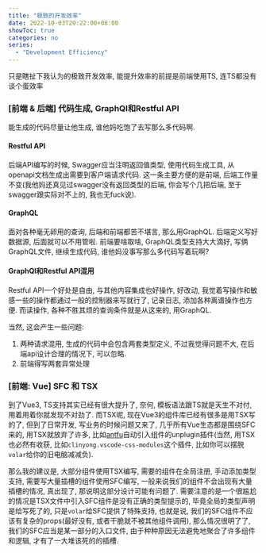 ```yaml
---
title: "极致的开发效率"
date: 2022-10-03T20:22:00+08:00
showToc: true
categories: no
series:
  - "Development Efficiency"
---
```


只是瞎扯下我认为的极致开发效率, 能提升效率的前提是前端使用TS, 连TS都没有谈个蛋效率

### [前端 & 后端] 代码生成, GraphQl和Restful API

能生成的代码尽量让他生成, 谁他妈吃饱了去写那么多代码啊. 

#### Restful API

后端API编写的时候, Swagger应当注明返回值类型, 使用代码生成工具, 从openapi文档生成出需要到客户端请求代码. 这一条主要方便的是前端, 后端工作量不变(我他妈还真见过swagger没有返回类型的后端, 你会写个几把后端, 至于swagger跟实际对不上的, 我也无fuck说).

#### GraphQL

面对各种毫无卵用的查询, 后端和前端都苦不堪言, 那么用GraphQL. 后端定义写好数据源, 后面就可以不用管啦. 前端要啥取啥, GraphQL类型支持大大滴好, 写俩GraphQL文件, 继续生成代码, 谁他妈没事写那么多代码写着玩啊?

#### GraphQl和Restful API混用

Restful API一个好处是自由, 与其他内容集成也好操作, 好改动, 我觉着写操作和敏感一些的操作都通过一般的控制器来写就行了, 记录日志, 添加各种离谱操作也方便. 而读操作, 各种不胜其烦的查询条件就是从这来的, 用GraphQL.

当然, 这会产生一些问题:
1. 两种请求混用, 生成的代码中会包含两套类型定义, 不过我觉得问题不大, 在后端api设计合理的情况下, 可以忽略.
2. 前端得写两套异常处理

### [前端: Vue] SFC 和 TSX

到了Vue3, TS支持其实已经有很大提升了, 奈何, 模板语法跟TS就是天生不对付, 用着用着你就发现不对劲了. 而TSX呢, 现在Vue3的组件库已经有很多是用TSX写的了, 但到了日常开发, 写业务的时候问题又来了, 几乎所有Vue生态都是围绕SFC来的, 用TSX就放弃了许多, 比如[antfu](https://github.com/antfu)自动引入组件的unplugin插件(当然, 用TSX也必然有收获, 比如`clinyong.vscode-css-modules`这个插件, 比如你可以摆脱`volar`给你的旧电脑减减负).

那么我的建议是, 大部分组件使用TSX编写, 需要的组件在全局注册, 手动添加类型支持, 需要写大量插槽的组件使用SFC编写, 一般来说我们的组件不会出现有大量插槽的情况, 真出现了, 那说明这部分设计可能有问题了. 需要注意的是一个很尴尬的情况是TSX文件中引入SFC组件是没有正确的类型提示的, 毕竟全局的类型声明是给写死了的, 只是`volar`给SFC提供了特殊支持, 也就是说, 我们的SFC组件不应该有复杂的props(最好没有, 或者干脆就不被其他组件调用), 那么情况很明了了, 我们的SFC应当是某一部分的入口文件, 由于种种原因无法避免地聚合了许多组件和逻辑, 才有了一大堆该死的的插槽.
